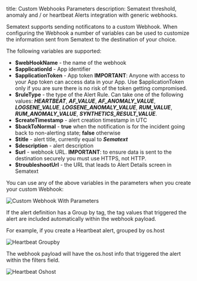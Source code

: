 title: Custom Webhooks Parameters
description: Sematext threshold, anomaly and / or heartbeat Alerts integration with generic webhooks.

Sematext supports sending notificatons to a custom Webhook.  When configuring the Webhook a number of variables can be used to customize the information sent from Sematext to the destination of your choice. 

The following variables are supported:

 * **$webHookName** - the name of the webhook
 * **$applicationId** - App identifier
 * **$applicationToken** - App token **IMPORTANT**: Anyone with access to your App token can access data in your App. Use $applicationToken only if you are sure there is no risk of the token getting compromised.
 * **$ruleType** - the type of the Alert Rule. Can take one of the following values: ***HEARTBEAT***, ***AF_VALUE***, ***AF_ANOMALY_VALUE***, ***LOGSENE_VALUE***, ***LOGSENE_ANOMALY_VALUE***, ***RUM_VALUE***, ***RUM_ANOMALY_VALUE***, ***SYNTHETICS_RESULT_VALUE***.  
 * **$createTimestamp** - alert creation timestamp in UTC
 * **$backToNormal** - **true** when the notification is for the incident going back to non-alerting state; **false** otherwise
 * **$title** - alert title, currently equal to ***Sematext***
 * **$description** - alert description
 * **$url** - webhook URL. **IMPORTANT**: to ensure data is sent to the destination securely you must use HTTPS, not HTTP.
 * **$troubleshootUrl** - the URL that leads to Alert Details screen in Sematext

You can use any of the above variables in the parameters when you create your custom Webhook:

<img class="content-modal-image" alt="Custom Webhook With Parameters" src="../../images/integrations/custom-webhook-with-parameters.png" title="Create Custom Webhook With Parameters">

If the alert definition has a Group by tag, the tag values that triggered the alert are included automatically within the webhook payload. 

For example, if you create a Heartbeat alert, grouped by os.host

![Heartbeat Groupby](../../images/integrations/heartbeat-alert-groupby.png) 

The webhook payload will have the os.host info that triggered the alert within the filters field.

![Heartbeat Oshost](../../images/integrations/heartbeat-alert-oshost.png) 
